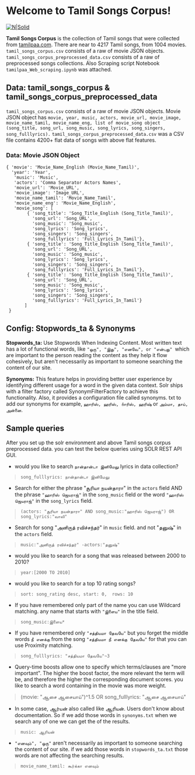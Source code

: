# Welcome to Tamil Songs Corpus!
[![N|Solid](https://www.tamilpaa.com/images/tamilpaa-logo.png)](https://www.tamilpaa.com/)

**Tamil Songs Corpus** is the collection of Tamil songs that were collected from [tamilpaa.com](https://www.tamilpaa.com). There are near to 4217 Tamil songs, from 1004 movies. `tamil_songs_corpus.csv` consists of a raw of movie JSON objects. `tamil_songs_corpus_preprocessed_data.csv` consists of a raw of preprocessed songs collections. Also Scraping script Notebook `tamilpaa_Web_scraping.ipynb` was attached.

## Data: tamil_songs_corpus & tamil_songs_corpus_preprocessed_data

 `tamil_songs_corpus.csv` consists of a raw of movie JSON objects. Movie JSON object has `movie, year, music, actors, movie_url, movie_image, movie_name_tamil, movie_name_eng, list of movie_song object (song_title, song_url, song_music, song_lyrics, song_singers, song_fulllyrics).` `tamil_songs_corpus_preprocessed_data.csv` was a CSV file contains 4200+ flat data of songs with above flat features.

### Data: Movie JSON Object
```
{ 'movie': 'Movie_Name_English (Movie_Name_Tamil)',
  'year': 'Year',
   'music': 'Music',
   'actors': 'Comma Separator Actors Names',
   'movie_url': 'Movie_URL',
   'movie_image': 'Image_URL',
   'movie_name_tamil': 'Movie_Name_Tamil',
   'movie_name_eng': 'Movie_Name_English',
   'movie_song': [
        { 'song_title': 'Song_Title_English (Song_Title_Tamil)',
          'song_url': 'Song_URL', 
          'song_music': 'Song_music',
          'song_lyrics': 'Song_lyrics',
          'song_singers': 'Song_singers',
          'song_fulllyrics': 'Full_Lyrics_In_Tamil'},
        { 'song_title': 'Song_Title_English (Song_Title_Tamil)',
          'song_url': 'Song_URL', 
          'song_music': 'Song_music',
          'song_lyrics': 'Song_lyrics',
          'song_singers': 'Song_singers',
          'song_fulllyrics': 'Full_Lyrics_In_Tamil'},
        { 'song_title': 'Song_Title_English (Song_Title_Tamil)',
          'song_url': 'Song_URL', 
          'song_music': 'Song_music',
          'song_lyrics': 'Song_lyrics',
          'song_singers': 'Song_singers',
          'song_fulllyrics': 'Full_Lyrics_In_Tamil'}
       ]
 }
 ```

## Config: Stopwords_ta & Synonyms 

**Stopwords_ta:** Use Stopwords When Indexing Content. Most written text has a lot of functional words, like `"ஒரு", "இது", "எனவே", or "என்பது" `which are important to the person reading the content as they help it flow cohesively, but aren't necessarily as important to someone searching the content of our site.

**Synonyms:** This feature helps in providing better user experience by identifying different usage for a word in the given data context. Solr ships with a filter factory called SynonymFilterFactory to achieve this functionality. Also, it provides a configuration file called synonyms. txt to add our synonyms for example, `ஹாரிஸ், ஹரிஸ், ௧ாரிஸ், ஹரிஷ்` or `அம்மா, தாய், அன்னை`.


## Sample queries

After you set up the solr environment and above Tamil songs corpus preprocessed data. you can test the below queries using SOLR REST API GUI.

 - would you like to search `நான்தான்டா இனிமேலு`  lyrics in data collection?

>  `song_fulllyrics: நான்தான்டா இனிமேலு`

 - Search for either the phrase "சூரியா நயன்தாரா" in the `actors` field AND the phrase `"ஹாரிஸ் ஜெயராஜ்"` in the `song_music` field or the word `"ஹாரிஸ் ஜெயராஜ்"` in the `song_lyrics` field.

> `(actors: "சூரியா நயன்தாரா" AND song_music:"ஹாரிஸ் ஜெயராஜ்") OR song_lyrics:"வாலி"`

- Search for song "அனிருத் ரவிச்சந்தர்" in `music` field. and not "தனுஷ்" in the `actors` field.

>`music:"அனிருத் ரவிச்சந்தர்" -actors:"தனுஷ்"`

- would you like to search for a song that was released between 2000 to 2010?
>`year:[2000 TO 2010]`
- would you like to search for a top 10 rating songs?
>`sort: song_rating desc, start: 0,  rows: 10`

- If you have remembered only part of the name you can use Wildcard matching.  any name that starts with `"இளைய"` in the title field.
>`song_music:இளைய*`

- If you have remembered only `"சத்தியமா தேவயே"` but you forget the middle words `நீ எனக்கு` from the song `"சத்தியமா நீ எனக்கு தேவயே"` for that you can use Proximity matching.
>`song_fulllyrics: "சத்தியமா தேவயே"~3`
- Query-time boosts allow one to specify which terms/clauses are "more important". The higher the boost factor, the more relevant the term will be, and therefore the higher the corresponding document scores. you like to search a word containing in the movie was more weight.
>(movie: "ஆசை ஆசையாய்")^1.5 OR song_fulllyrics: "ஆசை ஆசையாய்"


 - In some case, ஆர்யன் also called like ஆரியன். Users don't know about documentation. So if we add those words in `synonyms.txt` when we search any of one we can get the of the results.
>`music: ஆரியன்`

 - `"எனவும்", "ஒரு"` aren't necessarily as important to someone searching the content of our site. if we add those words in `stopwords_ta.txt` those words are not affecting the searching results.
>`movie_name_tamil: கூர்க்கா எனவும்`
